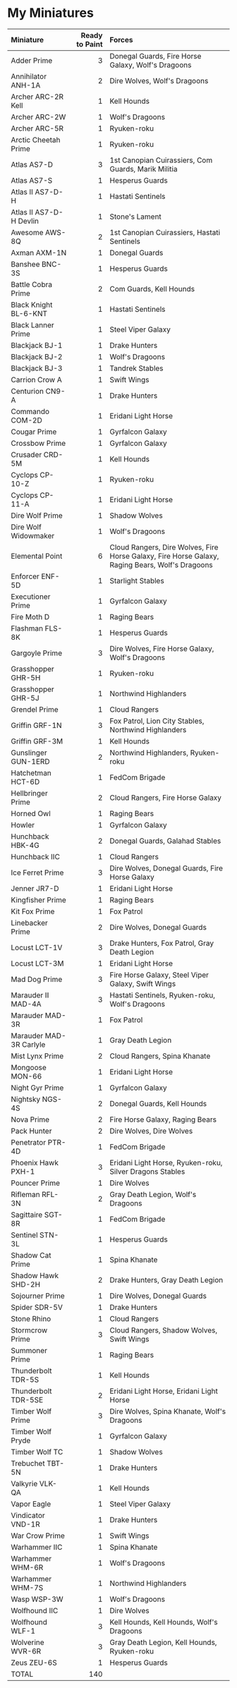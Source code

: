 # My Miniatures

| Miniature | Ready to Paint | Forces |
| :--- | ---: | :--- |
| Adder Prime | 3 | Donegal Guards, Fire Horse Galaxy, Wolf's Dragoons |
| Annihilator ANH-1A | 2 | Dire Wolves, Wolf's Dragoons |
| Archer ARC-2R Kell | 1 | Kell Hounds |
| Archer ARC-2W | 1 | Wolf's Dragoons |
| Archer ARC-5R | 1 | Ryuken-roku |
| Arctic Cheetah Prime | 1 | Ryuken-roku |
| Atlas AS7-D | 3 | 1st Canopian Cuirassiers, Com Guards, Marik Militia |
| Atlas AS7-S | 1 | Hesperus Guards |
| Atlas II AS7-D-H | 1 | Hastati Sentinels |
| Atlas II AS7-D-H Devlin | 1 | Stone's Lament |
| Awesome AWS-8Q | 2 | 1st Canopian Cuirassiers, Hastati Sentinels |
| Axman AXM-1N | 1 | Donegal Guards |
| Banshee BNC-3S | 1 | Hesperus Guards |
| Battle Cobra Prime | 2 | Com Guards, Kell Hounds |
| Black Knight BL-6-KNT | 1 | Hastati Sentinels |
| Black Lanner Prime | 1 | Steel Viper Galaxy |
| Blackjack BJ-1 | 1 | Drake Hunters |
| Blackjack BJ-2 | 1 | Wolf's Dragoons |
| Blackjack BJ-3 | 1 | Tandrek Stables |
| Carrion Crow A | 1 | Swift Wings |
| Centurion CN9-A | 1 | Drake Hunters |
| Commando COM-2D | 1 | Eridani Light Horse |
| Cougar Prime | 1 | Gyrfalcon Galaxy |
| Crossbow Prime | 1 | Gyrfalcon Galaxy |
| Crusader CRD-5M | 1 | Kell Hounds |
| Cyclops CP-10-Z | 1 | Ryuken-roku |
| Cyclops CP-11-A | 1 | Eridani Light Horse |
| Dire Wolf Prime | 1 | Shadow Wolves |
| Dire Wolf Widowmaker | 1 | Wolf's Dragoons |
| Elemental Point | 6 | Cloud Rangers, Dire Wolves, Fire Horse Galaxy, Fire Horse Galaxy, Raging Bears, Wolf's Dragoons |
| Enforcer ENF-5D | 1 | Starlight Stables |
| Executioner Prime | 1 | Gyrfalcon Galaxy |
| Fire Moth D | 1 | Raging Bears |
| Flashman FLS-8K | 1 | Hesperus Guards |
| Gargoyle Prime | 3 | Dire Wolves, Fire Horse Galaxy, Wolf's Dragoons |
| Grasshopper GHR-5H | 1 | Ryuken-roku |
| Grasshopper GHR-5J | 1 | Northwind Highlanders |
| Grendel Prime | 1 | Cloud Rangers |
| Griffin GRF-1N | 3 | Fox Patrol, Lion City Stables, Northwind Highlanders |
| Griffin GRF-3M | 1 | Kell Hounds |
| Gunslinger GUN-1ERD | 2 | Northwind Highlanders, Ryuken-roku |
| Hatchetman HCT-6D | 1 | FedCom Brigade |
| Hellbringer Prime | 2 | Cloud Rangers, Fire Horse Galaxy |
| Horned Owl | 1 | Raging Bears |
| Howler | 1 | Gyrfalcon Galaxy |
| Hunchback HBK-4G | 2 | Donegal Guards, Galahad Stables |
| Hunchback IIC | 1 | Cloud Rangers |
| Ice Ferret Prime | 3 | Dire Wolves, Donegal Guards, Fire Horse Galaxy |
| Jenner JR7-D | 1 | Eridani Light Horse |
| Kingfisher Prime | 1 | Raging Bears |
| Kit Fox Prime | 1 | Fox Patrol |
| Linebacker Prime | 2 | Dire Wolves, Donegal Guards |
| Locust LCT-1V | 3 | Drake Hunters, Fox Patrol, Gray Death Legion |
| Locust LCT-3M | 1 | Eridani Light Horse |
| Mad Dog Prime | 3 | Fire Horse Galaxy, Steel Viper Galaxy, Swift Wings |
| Marauder II MAD-4A | 3 | Hastati Sentinels, Ryuken-roku, Wolf's Dragoons |
| Marauder MAD-3R | 1 | Fox Patrol |
| Marauder MAD-3R Carlyle | 1 | Gray Death Legion |
| Mist Lynx Prime | 2 | Cloud Rangers, Spina Khanate |
| Mongoose MON-66 | 1 | Eridani Light Horse |
| Night Gyr Prime | 1 | Gyrfalcon Galaxy |
| Nightsky NGS-4S | 2 | Donegal Guards, Kell Hounds |
| Nova Prime | 2 | Fire Horse Galaxy, Raging Bears |
| Pack Hunter | 2 | Dire Wolves, Dire Wolves |
| Penetrator PTR-4D | 1 | FedCom Brigade |
| Phoenix Hawk PXH-1 | 3 | Eridani Light Horse, Ryuken-roku, Silver Dragons Stables |
| Pouncer Prime | 1 | Dire Wolves |
| Rifleman RFL-3N | 2 | Gray Death Legion, Wolf's Dragoons |
| Sagittaire SGT-8R | 1 | FedCom Brigade |
| Sentinel STN-3L | 1 | Hesperus Guards |
| Shadow Cat Prime | 1 | Spina Khanate |
| Shadow Hawk SHD-2H | 2 | Drake Hunters, Gray Death Legion |
| Sojourner Prime | 1 | Dire Wolves, Donegal Guards |
| Spider SDR-5V | 1 | Drake Hunters |
| Stone Rhino | 1 | Cloud Rangers |
| Stormcrow Prime | 3 | Cloud Rangers, Shadow Wolves, Swift Wings |
| Summoner Prime | 1 | Raging Bears |
| Thunderbolt TDR-5S | 1 | Kell Hounds |
| Thunderbolt TDR-5SE | 2 | Eridani Light Horse, Eridani Light Horse |
| Timber Wolf Prime | 3 | Dire Wolves, Spina Khanate, Wolf's Dragoons |
| Timber Wolf Pryde | 1 | Gyrfalcon Galaxy |
| Timber Wolf TC | 1 | Shadow Wolves |
| Trebuchet TBT-5N | 1 | Drake Hunters |
| Valkyrie VLK-QA | 1 | Kell Hounds |
| Vapor Eagle | 1 | Steel Viper Galaxy |
| Vindicator VND-1R | 1 | Drake Hunters |
| War Crow Prime | 1 | Swift Wings |
| Warhammer IIC | 1 | Spina Khanate |
| Warhammer WHM-6R | 1 | Wolf's Dragoons |
| Warhammer WHM-7S | 1 | Northwind Highlanders |
| Wasp WSP-3W | 1 | Wolf's Dragoons |
| Wolfhound IIC | 1 | Dire Wolves |
| Wolfhound WLF-1 | 3 | Kell Hounds, Kell Hounds, Wolf's Dragoons |
| Wolverine WVR-6R | 3 | Gray Death Legion, Kell Hounds, Ryuken-roku |
| Zeus ZEU-6S | 1 | Hesperus Guards |
| TOTAL | 140 | |

